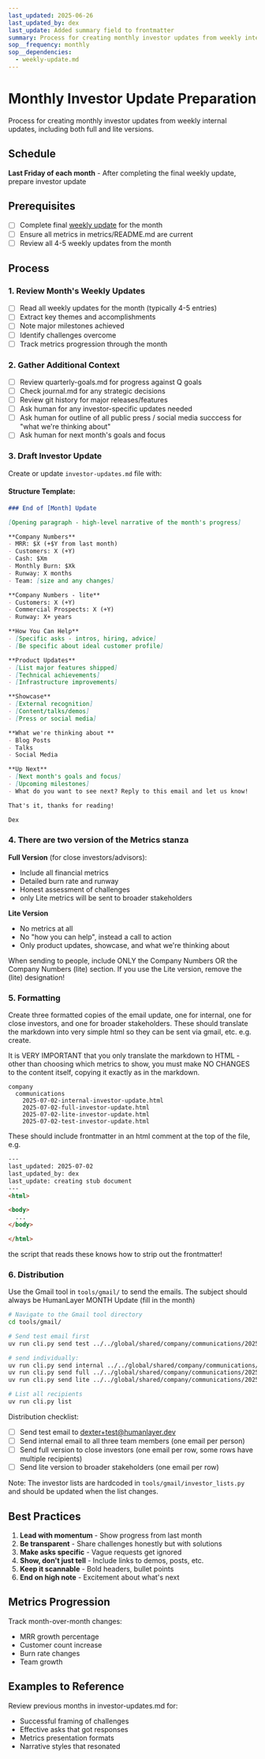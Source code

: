 ```yaml
---
last_updated: 2025-06-26
last_updated_by: dex
last_update: Added summary field to frontmatter
summary: Process for creating monthly investor updates from weekly internal updates
sop__frequency: monthly
sop__dependencies:
  - weekly-update.md
---
```


# Monthly Investor Update Preparation

Process for creating monthly investor updates from weekly internal updates, including both full and lite versions.

## Schedule

**Last Friday of each month** - After completing the final weekly update, prepare investor update

## Prerequisites

- [ ] Complete final [weekly update](./weekly-update.md) for the month
- [ ] Ensure all metrics in metrics/README.md are current
- [ ] Review all 4-5 weekly updates from the month

## Process

### 1. Review Month's Weekly Updates

- [ ] Read all weekly updates for the month (typically 4-5 entries)
- [ ] Extract key themes and accomplishments
- [ ] Note major milestones achieved
- [ ] Identify challenges overcome
- [ ] Track metrics progression through the month

### 2. Gather Additional Context

- [ ] Review quarterly-goals.md for progress against Q goals
- [ ] Check journal.md for any strategic decisions
- [ ] Review git history for major releases/features
- [ ] Ask human for any investor-specific updates needed
- [ ] Ask human for outline of all public press / social media succcess for "what we're thinking about"
- [ ] Ask human for next month's goals and focus

### 3. Draft Investor Update

Create or update `investor-updates.md` file with:

#### Structure Template:

```markdown
### End of [Month] Update

[Opening paragraph - high-level narrative of the month's progress]

**Company Numbers**
- MRR: $X (+$Y from last month)
- Customers: X (+Y)
- Cash: $Xm
- Monthly Burn: $Xk
- Runway: X months
- Team: [size and any changes]

**Company Numbers - lite**
- Customers: X (+Y)
- Commercial Prospects: X (+Y)
- Runway: X+ years

**How You Can Help**
- [Specific asks - intros, hiring, advice]
- [Be specific about ideal customer profile]

**Product Updates**
- [List major features shipped]
- [Technical achievements]
- [Infrastructure improvements]

**Showcase**
- [External recognition]
- [Content/talks/demos]
- [Press or social media]

**What we're thinking about **
- Blog Posts
- Talks
- Social Media

**Up Next**
- [Next month's goals and focus]
- [Upcoming milestones]
- What do you want to see next? Reply to this email and let us know!

That's it, thanks for reading!

Dex
```

### 4. There are two version of the Metrics stanza

**Full Version** (for close investors/advisors):
- Include all financial metrics
- Detailed burn rate and runway
- Honest assessment of challenges
- only Lite metrics will be sent to broader stakeholders

**Lite Version** 
- No metrics at all
- No "how you can help", instead a call to action
- Only product updates, showcase, and what we're thinking about

When sending to people, include ONLY the Company Numbers OR the Company Numbers (lite) section. If you use the Lite version, remove the (lite) designation!

### 5. Formatting

Create three formatted copies of the email update, one for internal, one for close investors, and one for broader stakeholders. These should translate the markdown into very simple html so they can be sent via gmail, etc. e.g. create.

It is VERY IMPORTANT that you only translate the markdown to HTML - other than choosing which metrics to show, you must make NO CHANGES to the content itself, copying it exactly as in the markdown.

```
company
  communications
    2025-07-02-internal-investor-update.html
    2025-07-02-full-investor-update.html
    2025-07-02-lite-investor-update.html
    2025-07-02-test-investor-update.html
```

These should include frontmatter in an html comment at the top of the file, e.g.

```html
---
last_updated: 2025-07-02
last_updated_by: dex
last_update: creating stub document
---
<html>

<body>
  ...
</body>

</html>
```

the script that reads these knows how to strip out the frontmatter!

### 6. Distribution 

Use the Gmail tool in `tools/gmail/` to send the emails. The subject should always be HumanLayer MONTH Update (fill in the month)

```bash
# Navigate to the Gmail tool directory
cd tools/gmail/

# Send test email first
uv run cli.py send test ../../global/shared/company/communications/2025-07-02-test-investor-update.html --subject "HumanLayer June Update" --summary "Sending test investor update for June"

# send individually:
uv run cli.py send internal ../../global/shared/company/communications/2025-07-02-internal-investor-update.html --subject "HumanLayer June Update" --summary "Sending internal investor update for June"
uv run cli.py send full ../../global/shared/company/communications/2025-07-02-full-investor-update.html --subject "HumanLayer June Update" --summary "Sending full investor update for June"
uv run cli.py send lite ../../global/shared/company/communications/2025-07-02-lite-investor-update.html --subject "HumanLayer June Update" --summary "Sending lite investor update for June"

# List all recipients
uv run cli.py list
```

Distribution checklist:
- [ ] Send test email to dexter+test@humanlayer.dev
- [ ] Send internal email to all three team members (one email per person)
- [ ] Send full version to close investors (one email per row, some rows have multiple recipients)
- [ ] Send lite version to broader stakeholders (one email per row)

Note: The investor lists are hardcoded in `tools/gmail/investor_lists.py` and should be updated when the list changes.

## Best Practices

1. **Lead with momentum** - Show progress from last month
2. **Be transparent** - Share challenges honestly but with solutions
3. **Make asks specific** - Vague requests get ignored
4. **Show, don't just tell** - Include links to demos, posts, etc.
5. **Keep it scannable** - Bold headers, bullet points
6. **End on high note** - Excitement about what's next

## Metrics Progression

Track month-over-month changes:
- MRR growth percentage
- Customer count increase
- Burn rate changes
- Team growth

## Examples to Reference

Review previous months in investor-updates.md for:
- Successful framing of challenges
- Effective asks that got responses
- Metrics presentation formats
- Narrative styles that resonated